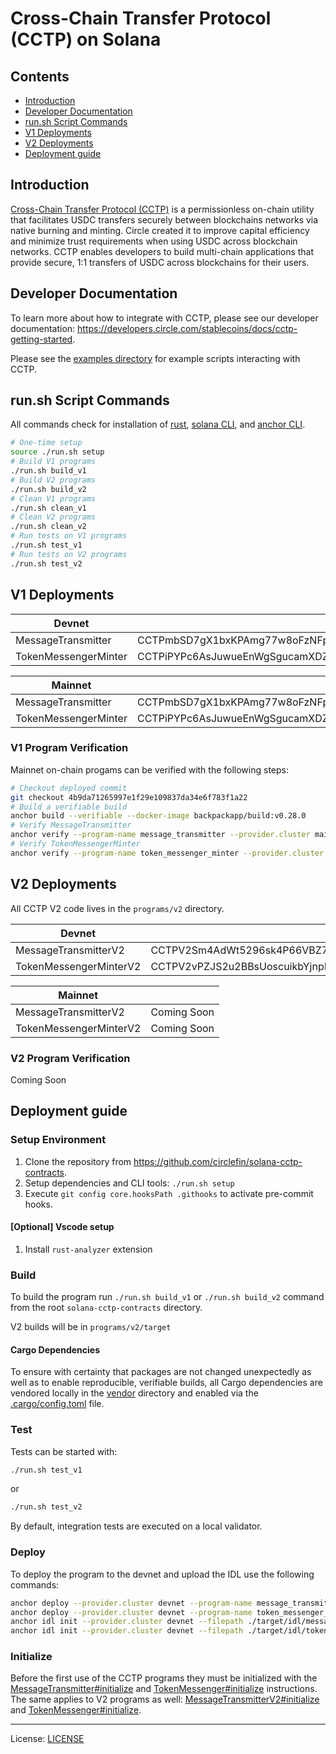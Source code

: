 # Cross-Chain Transfer Protocol (CCTP) on Solana

## Contents

- [Introduction](#introduction)
- [Developer Documentation](#developer-documentation)
- [run.sh Script Commands](#runsh-script-commands)
- [V1 Deployments](#v1-deployments)
- [V2 Deployments](#v2-deployments)
- [Deployment guide](#deployment-guide)

## Introduction

[Cross-Chain Transfer Protocol (CCTP)](https://circle.com/cctp) is a permissionless on-chain utility that facilitates USDC transfers securely between blockchains networks via native burning and minting. Circle created it to improve capital efficiency and minimize trust requirements when using USDC across blockchain networks. CCTP enables developers to build multi-chain applications that provide secure, 1:1 transfers of USDC across blockchains for their users.

## Developer Documentation

To learn more about how to integrate with CCTP, please see our developer documentation: <https://developers.circle.com/stablecoins/docs/cctp-getting-started>.

Please see the [examples directory](examples/) for example scripts interacting with CCTP.

## run.sh Script Commands

All commands check for installation of [rust](https://www.rust-lang.org/tools/install),
[solana CLI](https://solana.com/docs/intro/installation), and
[anchor CLI](https://www.anchor-lang.com/docs/installation#install-anchor-cli).

```bash
# One-time setup
source ./run.sh setup
# Build V1 programs
./run.sh build_v1
# Build V2 programs
./run.sh build_v2
# Clean V1 programs
./run.sh clean_v1
# Clean V2 programs
./run.sh clean_v2
# Run tests on V1 programs
./run.sh test_v1
# Run tests on V2 programs
./run.sh test_v2
```

## V1 Deployments

| Devnet               |                                              |
| -------------------- | -------------------------------------------- |
| MessageTransmitter   | CCTPmbSD7gX1bxKPAmg77w8oFzNFpaQiQUWD43TKaecd |
| TokenMessengerMinter | CCTPiPYPc6AsJuwueEnWgSgucamXDZwBd53dQ11YiKX3 |

| Mainnet              |       |
| -------------------- | ----- |
| MessageTransmitter   | CCTPmbSD7gX1bxKPAmg77w8oFzNFpaQiQUWD43TKaecd |
| TokenMessengerMinter | CCTPiPYPc6AsJuwueEnWgSgucamXDZwBd53dQ11YiKX3 |

### V1 Program Verification

Mainnet on-chain progams can be verified with the following steps:

```sh
# Checkout deployed commit
git checkout 4b9da71265997e1f29e109837da34e6f783f1a22
# Build a verifiable build 
anchor build --verifiable --docker-image backpackapp/build:v0.28.0
# Verify MessageTransmitter
anchor verify --program-name message_transmitter --provider.cluster mainnet --skip-build CCTPmbSD7gX1bxKPAmg77w8oFzNFpaQiQUWD43TKaecd
# Verify TokenMessengerMinter
anchor verify --program-name token_messenger_minter --provider.cluster mainnet --skip-build CCTPiPYPc6AsJuwueEnWgSgucamXDZwBd53dQ11YiKX3
```

## V2 Deployments

All CCTP V2 code lives in the `programs/v2` directory.

| Devnet               |                                              |
| -------------------- | -------------------------------------------- |
| MessageTransmitterV2   | CCTPV2Sm4AdWt5296sk4P66VBZ7bEhcARwFaaS9YPbeC |
| TokenMessengerMinterV2 | CCTPV2vPZJS2u2BBsUoscuikbYjnpFmbFsvVuJdgUMQe |

| Mainnet              |       |
| -------------------- | ----- |
| MessageTransmitterV2   | Coming Soon |
| TokenMessengerMinterV2 | Coming Soon |

### V2 Program Verification

Coming Soon

## Deployment guide

### Setup Environment

1. Clone the repository from <https://github.com/circlefin/solana-cctp-contracts>.
2. Setup dependencies and CLI tools: `./run.sh setup`
3. Execute `git config core.hooksPath .githooks` to activate pre-commit hooks.

#### [Optional] Vscode setup

1. Install `rust-analyzer` extension

### Build

To build the program run `./run.sh build_v1` or `./run.sh build_v2` command from the root `solana-cctp-contracts` directory.

V2 builds will be in `programs/v2/target`

#### Cargo Dependencies

To ensure with certainty that packages are not changed unexpectedly as well as to enable reproducible,
verifiable builds, all Cargo dependencies are vendored locally in the [vendor](/vendor/) directory and
enabled via the [.cargo/config.toml](.cargo/config.toml) file.

### Test

Tests can be started with:

```sh
./run.sh test_v1
```  

or

```sh
./run.sh test_v2
```  

By default, integration tests are executed on a local validator.

### Deploy

To deploy the program to the devnet and upload the IDL use the following commands:

```sh
anchor deploy --provider.cluster devnet --program-name message_transmitter --program-keypair <PROG_ID_JSON>
anchor deploy --provider.cluster devnet --program-name token_messenger_minter --program-keypair <PROG_ID_JSON>
anchor idl init --provider.cluster devnet --filepath ./target/idl/message_transmitter.json <PROGRAM ID>
anchor idl init --provider.cluster devnet --filepath ./target/idl/token_messenger_minter.json <PROGRAM ID>
```

### Initialize

Before the first use of the CCTP programs they must be initialized with the 
[MessageTransmitter#initialize](programs/message-transmitter/src/instructions/initialize.rs) and
[TokenMessenger#initialize](programs/token-messenger-minter/src/token_messenger/instructions/initialize.rs) instructions.
The same applies to V2 programs as well: [MessageTransmitterV2#initialize](programs/v2/message-transmitter-v2/src/instructions/initialize.rs) and
[TokenMessenger#initialize](programs/v2/token-messenger-minter-v2/src/token_messenger_v2/instructions/initialize.rs).

---

License: [LICENSE](./LICENSE)
